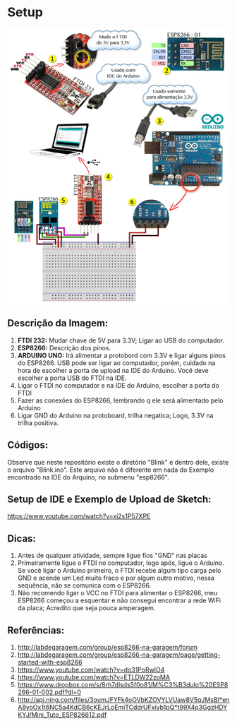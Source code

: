 # Setup

![Setup Test 01](setup_test_01.jpg)

## Descrição da Imagem:

1. **FTDI 232:** Mudar chave de 5V para 3.3V; Ligar ao USB do computador.
2. **ESP8266:** Descrição dos pinos.
3. **ARDUINO UNO:** Irá alimentar a protobord com 3.3V e ligar alguns pinos do ESP8266. USB pode ser ligar ao computador, porém, cuidado na hora de escolher a porta de upload na IDE do Arduino. Você deve escolher a porta USB do FTDI na IDE.
4. Ligar o FTDI no computador e na IDE do Arduino, escolher a porta do FTDI
5. Fazer as conexões do ESP8266, lembrando q ele será alimentado pelo Arduino
6. Ligar GND do Arduino na protoboard, trilha negatica; Logo, 3.3V na trilha positiva.

## Códigos:

Observe que neste repositório existe o diretório "Blink" e dentro dele, existe o arquivo "Blink.ino". Este arquivo não é diferente em nada do Exemplo encontrado na IDE do Arquino, no submenu "esp8266".

## Setup de IDE e Exemplo de Upload de Sketch:

https://www.youtube.com/watch?v=xi2s1P57XPE

## Dicas:

1. Antes de qualquer atividade, sempre ligue fios "GND" nas placas
2. Primeiramente ligue o FTDI no computador, logo após, ligue o Arduino. Se você ligar o Arduino primeiro, o FTDI recebe algum tipo carga pelo GND e acende um Led muito fraco e por algum outro motivo, nessa sequência, não se comunica com o ESP8266.
3. Não recomendo ligar o VCC no FTDI para alimentar o ESP8266, meu ESP8266 começou a esquentar e não consegui encontrar a rede WiFi da placa; Acredito que seja pouca amperagem.

## Referências:

1. http://labdegaragem.com/group/esp8266-na-garagem/forum
2. http://labdegaragem.com/group/esp8266-na-garagem/page/getting-started-with-esp8266
3. https://www.youtube.com/watch?v=do31PoRwIO4
4. https://www.youtube.com/watch?v=ETLDW22zoMA
5. https://www.dropbox.com/s/8rh7dlsds5f0o81/M%C3%B3dulo%20ESP8266-01-002.pdf?dl=0
6. http://api.ning.com/files/3oumJFYFk4oOVbKZOVYLVUaw8V5qJMsBl*enA8yoOx1t6NC5a4KdCB6cKEJrLoEmiTCddrUFxiyb1pQ*t99X4p3GgzHDYKYJ/Mini_Tuto_ESP826612.pdf
